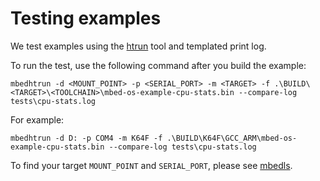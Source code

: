 # Testing examples

We test examples using the [htrun](https://github.com/ARMmbed/mbed-os-tools/tree/master/packages/mbed-host-tests) tool and templated print log.

To run the test, use the following command after you build the example:

```
mbedhtrun -d <MOUNT_POINT> -p <SERIAL_PORT> -m <TARGET> -f .\BUILD\<TARGET>\<TOOLCHAIN>\mbed-os-example-cpu-stats.bin --compare-log tests\cpu-stats.log
```

For example:

```
mbedhtrun -d D: -p COM4 -m K64F -f .\BUILD\K64F\GCC_ARM\mbed-os-example-cpu-stats.bin --compare-log tests\cpu-stats.log
```

To find your target `MOUNT_POINT` and `SERIAL_PORT`, please see [mbedls](https://github.com/ARMmbed/mbed-os-tools/blob/master/packages/mbed-ls/README.md#mbed-ls).

